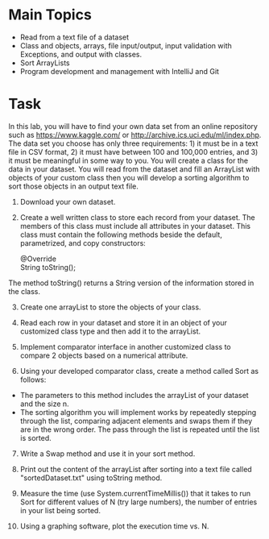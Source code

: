 # Main Topics
- Read from a text file of a dataset
- Class and objects, arrays, file input/output, input validation with Exceptions, and output with classes.
- Sort ArrayLists
- Program development and management with IntelliJ and Git

# Task
In this lab, you will have to find your own data set from an online repository such as https://www.kaggle.com/ or http://archive.ics.uci.edu/ml/index.php. The data set you choose has only three requirements: 1) it must be in a text file in CSV format, 2) it must have between 100 and 100,000 entries, and 3) it must be meaningful in some way to you. You will create a class for the data in your dataset. You will read from the dataset and fill an ArrayList with objects of your custom class then you will develop a sorting algorithm to sort those objects in an output text file.

1. Download your own dataset.

2. Create a well written class to store each record from your dataset. The members of this class must include all attributes in your dataset. This class must contain the following methods beside the default, parametrized, and copy constructors:

    @Override\
    String toString();

The method toString() returns a String version of the information stored in the class.

3. Create one arrayList to store the objects of your class.

4. Read each row in your dataset and store it in an object of your customized class type and then add it to the arrayList.

5. Implement comparator interface in another customized class to compare 2 objects based on a numerical attribute.

6. Using your developed comparator class, create a method called Sort as follows:
- The parameters to this method includes the arrayList of your dataset and the size n.
- The sorting algorithm you will implement works by repeatedly stepping through the list, comparing adjacent elements and swaps them if they are in the wrong order. The pass through the list is repeated until the list is sorted.

7. Write a Swap method and use it in your sort method.

8. Print out the content of the arrayList after sorting into a text file called "sortedDataset.txt" using toString method.

9. Measure the time (use System.currentTimeMillis()) that it takes to run Sort for different values of N (try large numbers), the number of entries in your list being sorted.

10. Using a graphing software, plot the execution time vs. N.
